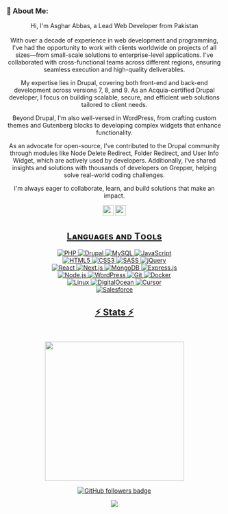 ### 🚀 About Me:
<p align="center">
  Hi, I'm Asghar Abbas, a Lead Web Developer from Pakistan
  <br>
  <br>
  With over a decade of experience in web development and programming, I've had the opportunity to work with clients worldwide on projects of all sizes—from small-scale solutions to enterprise-level applications. I've collaborated with cross-functional teams across different regions, ensuring seamless execution and high-quality deliverables.
</p>

<p align="center">
  My expertise lies in Drupal, covering both front-end and back-end development across versions 7, 8, and 9. As an Acquia-certified Drupal developer, I focus on building scalable, secure, and efficient web solutions tailored to client needs.
</p>

<p align="center">
  Beyond Drupal, I'm also well-versed in WordPress, from crafting custom themes and Gutenberg blocks to developing complex widgets that enhance functionality.
</p>

<p align="center">
  As an advocate for open-source, I've contributed to the Drupal community through modules like Node Delete Redirect, Folder Redirect, and User Info Widget, which are actively used by developers. Additionally, I've shared insights and solutions with thousands of developers on Grepper, helping solve real-world coding challenges.
</p>

<p align="center">
  I'm always eager to collaborate, learn, and build solutions that make an impact.
</p>
<p align="center"> <a href="https://www.linkedin.com/in/devasghar/"><img src="https://img.shields.io/badge/linkedin-%230077B5.svg?&style=for-the-badge&logo=linkedin&logoColor=white" height=25></a> <a href="mailto:dev.asghar@gmail.com"><img src="https://img.shields.io/badge/Gmail-D14836?style=for-the-badge&logo=gmail&logoColor=white" height=25></a>
  <!--  <a href="http://wa.me//201010147580"><img src="https://img.shields.io/badge/WhatsApp-25D366?style=for-the-badge&logo=whatsapp&logoColor=white" height=23></a> --> 
   <a href="https://github.com/devasghar/"></p>




<!--Languages and Tools Section-->       
<h2 align="center">Lᴀɴɢᴜᴀɢᴇs ᴀɴᴅ Tᴏᴏʟs</h2> 
<p align="center">
  <img src="https://img.shields.io/badge/PHP-777BB4?style=for-the-badge&logo=php&logoColor=white" alt="PHP">
  <img src="https://img.shields.io/badge/Drupal-0678BE?style=for-the-badge&logo=drupal&logoColor=white" alt="Drupal">
  <img src="https://img.shields.io/badge/MySQL-005C84?style=for-the-badge&logo=mysql&logoColor=white" alt="MySQL">
  <img src="https://img.shields.io/badge/JavaScript-F7DF1E?style=for-the-badge&logo=javascript&logoColor=black" alt="JavaScript">
  <br/>
  <img src="https://img.shields.io/badge/HTML5-E34F26?style=for-the-badge&logo=html5&logoColor=white" alt="HTML5">
  <img src="https://img.shields.io/badge/CSS3-1572B6?style=for-the-badge&logo=css3&logoColor=white" alt="CSS3">
  <img src="https://img.shields.io/badge/Sass-CC6699?style=for-the-badge&logo=sass&logoColor=white" alt="SASS">
  <img src="https://img.shields.io/badge/jQuery-0769AD?style=for-the-badge&logo=jquery&logoColor=white" alt="jQuery">
  <br/>
  <img src="https://img.shields.io/badge/React-20232A?style=for-the-badge&logo=react&logoColor=61DAFB" alt="React">
  <img src="https://img.shields.io/badge/Next.js-000000?style=for-the-badge&logo=next.js&logoColor=white" alt="Next.js">
  <img src="https://img.shields.io/badge/MongoDB-47A248?style=for-the-badge&logo=mongodb&logoColor=white" alt="MongoDB">
  <img src="https://img.shields.io/badge/Express-000000?style=for-the-badge&logo=express&logoColor=white" alt="Express.js">
  <br/>
  <img src="https://img.shields.io/badge/Node.js-339933?style=for-the-badge&logo=node.js&logoColor=white" alt="Node.js">
  <img src="https://img.shields.io/badge/WordPress-21759B?style=for-the-badge&logo=wordpress&logoColor=white" alt="WordPress">
  <img src="https://img.shields.io/badge/Git-F05032?style=for-the-badge&logo=git&logoColor=white" alt="Git">
  <img src="https://img.shields.io/badge/Docker-2CA5E0?style=for-the-badge&logo=docker&logoColor=white" alt="Docker">
  <br/>
  <img src="https://img.shields.io/badge/Linux-FCC624?style=for-the-badge&logo=linux&logoColor=black" alt="Linux">
  <img src="https://img.shields.io/badge/DigitalOcean-0080FF?style=for-the-badge&logo=digitalocean&logoColor=white" alt="DigitalOcean">
  <img src="https://img.shields.io/badge/Cursor-1A1A1A?style=for-the-badge&logo=cursor&logoColor=white" alt="Cursor">
  <br/>
  <img src="https://img.shields.io/badge/Salesforce-00A1E0?style=for-the-badge&logo=salesforce&logoColor=white" alt="Salesforce">
</p>



<h2 align="center">⚡ Stats ⚡</h2>
<br>



<p align="center">
<a href="https://github.com/devasghar/">
      <img width=325  src="https://github-readme-stats.vercel.app/api/top-langs/?username=devasghar&size_weight=0.2&count_weight=0.5&title_color=61dafb&text_color=ffffff&icon_color=61dafb&bg_color=20232a&langs_count=8&layout=compact&border_color=61dafb&hide_border=true" />
 </a>
</p>



<p align="center">
  <a href="https://www.github.com/devasghar" target="_blank" rel="noreferrer"><img src="https://img.shields.io/github/followers/devasghar?logo=github&style=for-the-badge&color=282b2f&labelColor=0d1117" alt="GitHub followers badge" /></a>
</p>

<!--Footer--> 
<p align="center">
  <img src="https://capsule-render.vercel.app/api?type=waving&color=gradient&height=100&section=footer"/>
</p>

